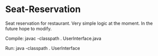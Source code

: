 # Seat-Reservation
Seat reservation for restaurant. Very simple logic at the moment. In the future hope to modify. 

Compile: 
javac -classpath . UserInterface.java

Run:
java -classpath . UserInterface

